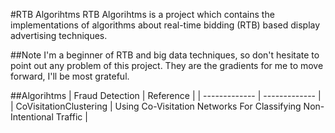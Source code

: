 #RTB Algorihtms
RTB Algorihtms is a project which contains the implementations of algorithms about real-time bidding (RTB) based display advertising techniques.

##Note
I'm a beginner of RTB and big data techniques, so don't hesitate to point out any problem of this project. They are the gradients for me to move forward, I'll be most grateful.

##Algorihtms
| Fraud Detection  | Reference |
| ------------- | ------------- |
| CoVisitationClustering | Using Co-Visitation Networks For Classifying Non-Intentional Traffic |
